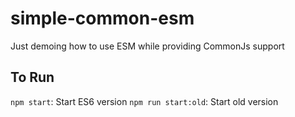 # simple-common-esm
Just demoing how to use ESM while providing CommonJs support

## To Run

`npm start`: Start ES6 version
`npm run start:old`: Start old version
